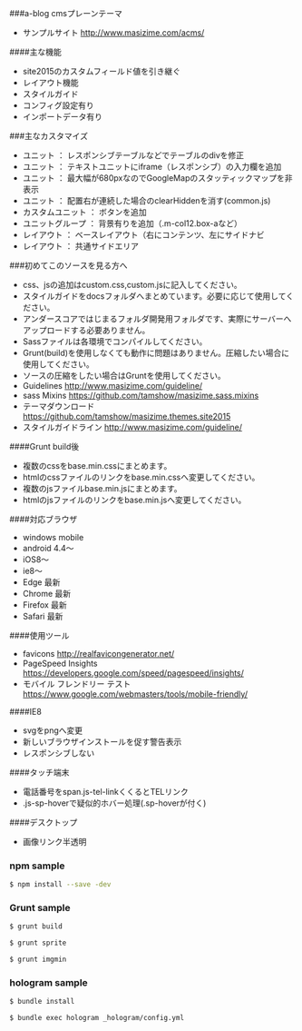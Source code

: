 ###a-blog cmsプレーンテーマ

 - サンプルサイト http://www.masizime.com/acms/

####主な機能
 - site2015のカスタムフィールド値を引き継ぐ
 - レイアウト機能
 - スタイルガイド
 - コンフィグ設定有り
 - インポートデータ有り

###主なカスタマイズ
 - ユニット ： レスポンシブテーブルなどでテーブルのdivを修正
 - ユニット ： テキストユニットにiframe（レスポンシブ）の入力欄を追加
 - ユニット ： 最大幅が680pxなのでGoogleMapのスタッティックマップを非表示
 - ユニット ： 配置右が連続した場合のclearHiddenを消す(common.js)
 - カスタムユニット ： ボタンを追加
 - ユニットグループ ： 背景有りを追加（.m-col12.box-aなど）
 - レイアウト ： ベースレイアウト（右にコンテンツ、左にサイドナビ
 - レイアウト ： 共通サイドエリア

###初めてこのソースを見る方へ
 - css、jsの追加はcustom.css,custom.jsに記入してください。
 - スタイルガイドをdocsフォルダへまとめています。必要に応じて使用してください。
 - アンダースコアではじまるフォルダ開発用フォルダです、実際にサーバーへアップロードする必要ありません。
 - Sassファイルは各環境でコンパイルしてください。
 - Grunt(build)を使用しなくても動作に問題はありません。圧縮したい場合に使用してください。
 - ソースの圧縮をしたい場合はGruntを使用してください。
 - Guidelines http://www.masizime.com/guideline/
 - sass Mixins https://github.com/tamshow/masizime.sass.mixins
 - テーマダウンロード https://github.com/tamshow/masizime.themes.site2015
 - スタイルガイドライン http://www.masizime.com/guideline/


####Grunt build後
  - 複数のcssをbase.min.cssにまとめます。
  - htmlのcssファイルのリンクをbase.min.cssへ変更してください。
  - 複数のjsファイルbase.min.jsにまとめます。
  - htmlのjsファイルのリンクをbase.min.jsへ変更してください。

####対応ブラウザ
 - windows mobile
 - android 4.4〜
 - iOS8〜
 - ie8〜
 - Edge 最新
 - Chrome 最新
 - Firefox 最新
 - Safari 最新

####使用ツール
 - favicons http://realfavicongenerator.net/
 - PageSpeed Insights https://developers.google.com/speed/pagespeed/insights/
 - モバイル フレンドリー テスト https://www.google.com/webmasters/tools/mobile-friendly/

####IE8
 - svgをpngへ変更
 - 新しいブラウザインストールを促す警告表示
 - レスポンシブしない

####タッチ端末
 - 電話番号をspan.js-tel-linkくくるとTELリンク
 - .js-sp-hoverで疑似的ホバー処理(.sp-hoverが付く)

####デスクトップ
 - 画像リンク半透明



### npm sample

```bash
$ npm install --save -dev
```



### Grunt sample

```bash
$ grunt build
```

```bash
$ grunt sprite
```

```bash
$ grunt imgmin
```



### hologram sample

```bash
$ bundle install
```

```bash
$ bundle exec hologram _hologram/config.yml
```
